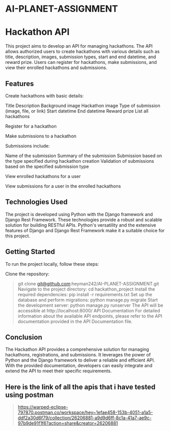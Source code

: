 # AI-PLANET-ASSIGNMENT

# Hackathon API
This project aims to develop an API for managing hackathons. The API allows authorized users to create hackathons with various details such as title, description, images, submission types, start and end datetime, and reward prize. Users can register for hackathons, make submissions, and view their enrolled hackathons and submissions.

## Features
Create hackathons with basic details:

Title
Description
Background image
Hackathon image
Type of submission (image, file, or link)
Start datetime
End datetime
Reward prize
List all hackathons

Register for a hackathon

Make submissions to a hackathon

Submissions include:

Name of the submission
Summary of the submission
Submission based on the type specified during hackathon creation
Validation of submissions based on the specified submission type

View enrolled hackathons for a user

View submissions for a user in the enrolled hackathons

## Technologies Used
The project is developed using Python with the Django framework and Django Rest Framework. These technologies provide a robust and scalable solution for building RESTful APIs. Python's versatility and the extensive features of Django and Django Rest Framework make it a suitable choice for this project.

## Getting Started
To run the project locally, follow these steps:

Clone the repository: 
> git clone git@github.com:heyman242/AI-PLANET-ASSIGNMENT.git
Navigate to the project directory:
> cd hackathon_project
Install the required dependencies:
> pip install -r requirements.txt
Set up the database and perform migrations:
> python manage.py migrate
Start the development server:
> python manage.py runserver
The API will be accessible at http://localhost:8000/
API Documentation
For detailed information about the available API endpoints, please refer to the API documentation provided in the API Documentation file.

## Conclusion
The Hackathon API provides a comprehensive solution for managing hackathons, registrations, and submissions. It leverages the power of Python and the Django framework to deliver a reliable and efficient API. With the provided documentation, developers can easily integrate and extend the API to meet their specific requirements.



## Here is the link of all the apis that i have tested using postman

> https://warped-eclipse-797870.postman.co/workspace/hey~1efae458-153b-4051-a1a5-ddf2a30d6f79/collection/26206881-a9d9d6ff-8c1a-41a7-ae9c-97b9de91f1f6?action=share&creator=26206881
